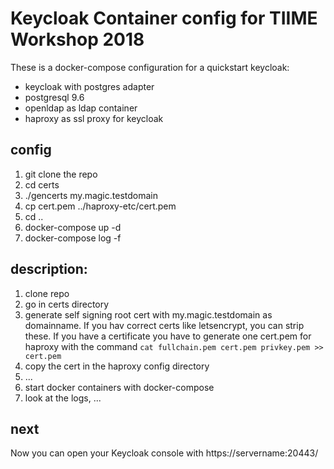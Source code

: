 # Keycloak Container config for TIIME Workshop 2018

These is a docker-compose configuration for a quickstart keycloak:

- keycloak with postgres adapter
- postgresql 9.6
- openldap as ldap container
- haproxy as ssl proxy for keycloak


## config

1. git clone the repo
2. cd certs
3. ./gencerts my.magic.testdomain
4. cp cert.pem ../haproxy-etc/cert.pem
5. cd ..
6. docker-compose up -d
7. docker-compose log -f

## description:

1. clone repo
2. go in certs directory
3. generate self signing root cert with my.magic.testdomain as domainname.
    If you hav correct certs like letsencrypt, you can strip these.
    If you have a certificate you have to generate one cert.pem for haproxy with
    the command ```cat fullchain.pem cert.pem privkey.pem >> cert.pem```
4. copy the cert in the haproxy config directory
5. ...
6. start docker containers with docker-compose
7. look at the logs, ...

## next

Now you can open your Keycloak console with https://servername:20443/

